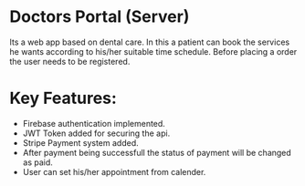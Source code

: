 # Doctors Portal (Server)

Its a web app based on dental care. In this a patient can book the services he wants according to his/her suitable time schedule. Before placing a order the user needs to be registered. 
# Key Features:

- Firebase authentication implemented.
- JWT Token added for securing the api.
- Stripe Payment system added.
- After payment being successfull the status of payment will be changed as paid.
- User can set his/her appointment from calender. 
